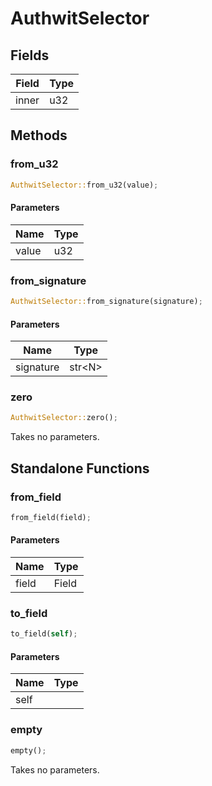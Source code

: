 # AuthwitSelector

## Fields
| Field | Type |
| --- | --- |
| inner | u32 |

## Methods

### from_u32

```rust
AuthwitSelector::from_u32(value);
```

#### Parameters
| Name | Type |
| --- | --- |
| value | u32 |

### from_signature

```rust
AuthwitSelector::from_signature(signature);
```

#### Parameters
| Name | Type |
| --- | --- |
| signature | str&lt;N&gt; |

### zero

```rust
AuthwitSelector::zero();
```

Takes no parameters.

## Standalone Functions

### from_field

```rust
from_field(field);
```

#### Parameters
| Name | Type |
| --- | --- |
| field | Field |

### to_field

```rust
to_field(self);
```

#### Parameters
| Name | Type |
| --- | --- |
| self |  |

### empty

```rust
empty();
```

Takes no parameters.

